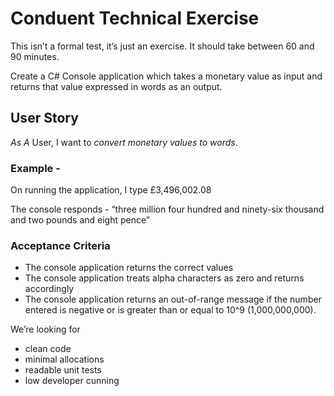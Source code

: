 # Conduent Technical Exercise 
 
This isn’t a formal test, it’s just an exercise. It should take between 60 and 90 minutes. 
 
Create a C# Console application which takes a monetary value as input and returns that value expressed in words as an output. 
 

 
## User Story 
 
*As A* User, I want to *convert monetary values to words*. 
 
### Example -  
 
On running the application, I type £3,496,002.08 
 
The console responds - “three million four hundred and ninety-six thousand and two pounds and eight pence” 

 
### Acceptance Criteria 
 
- The console application returns the correct values 
- The console application treats alpha characters as zero and returns accordingly 
- The console application returns an out-of-range message if the number entered is negative or is greater than or equal to 10^9 (1,000,000,000). 
 

We’re looking for 
- clean code 
- minimal allocations 
- readable unit tests 
- low developer cunning
